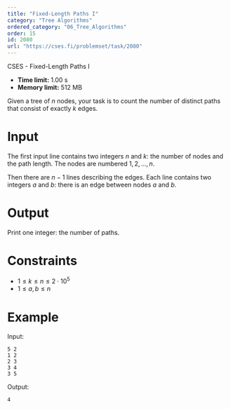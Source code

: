 ```yaml
---
title: "Fixed-Length Paths I"
category: "Tree Algorithms"
ordered_category: "06_Tree_Algorithms"
order: 15
id: 2080
url: "https://cses.fi/problemset/task/2080"
---
```


CSES - Fixed-Length Paths I

  * **Time limit:** 1.00 s
  * **Memory limit:** 512 MB

Given a tree of $n$ nodes, your task is to count the number of distinct paths
that consist of exactly $k$ edges.

# Input

The first input line contains two integers $n$ and $k$: the number of nodes
and the path length. The nodes are numbered $1,2,\ldots,n$.

Then there are $n-1$ lines describing the edges. Each line contains two
integers $a$ and $b$: there is an edge between nodes $a$ and $b$.

# Output

Print one integer: the number of paths.

# Constraints

  * $1 \le k \le n \le 2 \cdot 10^5$
  * $1 \le a,b \le n$

# Example

Input:

    
    
    5 2
    1 2
    2 3
    3 4
    3 5
    

Output:

    
    
    4
    


